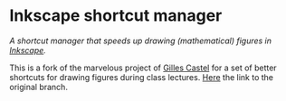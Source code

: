 # Inkscape shortcut manager

*A shortcut manager that speeds up drawing (mathematical) figures in [Inkscape](https://inkscape.org/).*

This is a fork of the marvelous project of [Gilles Castel](https://castel.dev/) for a set of better shortcuts for drawing figures during class lectures.
[Here](https://github.com/gillescastel/inkscape-figures) the link to the original branch.
